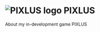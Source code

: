 # ![PIXLUS logo](https://raw.githubusercontent.com/Dev-384/Dev-384.github.io/main/logo-64_64.ico) PIXLUS

About my in-development game PIXLUS
